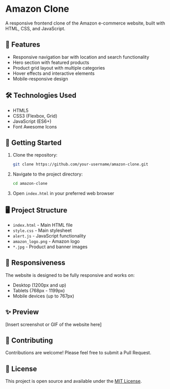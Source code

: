 # Amazon Clone

A responsive frontend clone of the Amazon e-commerce website, built with HTML, CSS, and JavaScript.

## 🚀 Features

- Responsive navigation bar with location and search functionality
- Hero section with featured products
- Product grid layout with multiple categories
- Hover effects and interactive elements
- Mobile-responsive design

## 🛠️ Technologies Used

- HTML5
- CSS3 (Flexbox, Grid)
- JavaScript (ES6+)
- Font Awesome Icons

## 🚀 Getting Started

1. Clone the repository:
   ```bash
   git clone https://github.com/your-username/amazon-clone.git
   ```

2. Navigate to the project directory:
   ```bash
   cd amazon-clone
   ```

3. Open `index.html` in your preferred web browser

## 🖥️ Project Structure

- `index.html` - Main HTML file
- `style.css` - Main stylesheet
- `alert.js` - JavaScript functionality
- `amazon_logo.png` - Amazon logo
- `*.jpg` - Product and banner images

## 📱 Responsiveness

The website is designed to be fully responsive and works on:
- Desktop (1200px and up)
- Tablets (768px - 1199px)
- Mobile devices (up to 767px)

## ✨ Preview

[Insert screenshot or GIF of the website here]

## 🤝 Contributing

Contributions are welcome! Please feel free to submit a Pull Request.

## 📄 License

This project is open source and available under the [MIT License](LICENSE).

